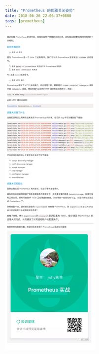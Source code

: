 ```yaml
---
title: "Prometheus 的优雅关闭姿势"
date: 2018-06-26 22:06:37+0800
tags: [prometheus]
---
```


![Prometheus 的优雅关闭姿势](/images/posts/06-26.png)
